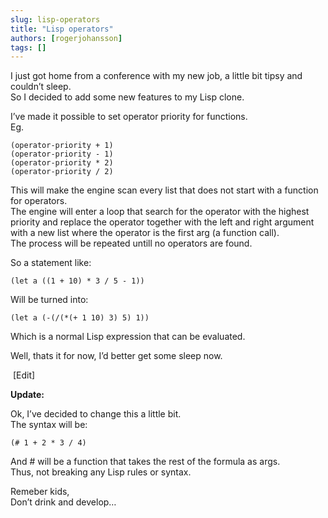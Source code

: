```yaml
---
slug: lisp-operators
title: "Lisp operators"
authors: [rogerjohansson]
tags: []
---
```

I just got home from a conference with my new job, a little bit tipsy and couldn’t sleep.  
So I decided to add some new features to my Lisp clone.

<!-- truncate -->

I’ve made it possible to set operator priority for functions.  
Eg.

    (operator-priority + 1) 
    (operator-priority - 1) 
    (operator-priority * 2) 
    (operator-priority / 2)

This will make the engine scan every list that does not start with a function for operators.  
The engine will enter a loop that search for the operator with the highest priority and replace the operator together with the left and right argument with a new list where the operator is the first arg (a function call).  
The process will be repeated untill no operators are found.

So a statement like:

    (let a ((1 + 10) * 3 / 5 - 1))

Will be turned into:

    (let a (-(/(*(+ 1 10) 3) 5) 1))

Which is a normal Lisp expression that can be evaluated.

Well, thats it for now, I’d better get some sleep now.

 \[Edit\]

**Update:**

Ok, I’ve decided to change this a little bit.  
The syntax will be:

    (# 1 + 2 * 3 / 4)

And \# will be a function that takes the rest of the formula as args.  
Thus, not breaking any Lisp rules or syntax.

Remeber kids,  
Don’t drink and develop…
